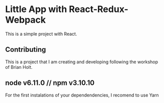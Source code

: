 # Little App with React-Redux-Webpack

This is a simple project with React.

## Contributing

This is a project that I am creating and developing following the workshop of Brian Holt.

## node v6.11.0 // npm v3.10.10

For the first instalations of your dependendencies, I recomend to use Yarn